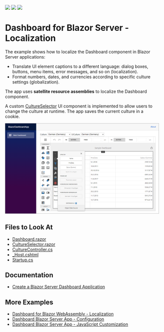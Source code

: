<!-- default badges list -->
![](https://img.shields.io/endpoint?url=https://codecentral.devexpress.com/api/v1/VersionRange/419764217/21.2.2%2B)
[![](https://img.shields.io/badge/Open_in_DevExpress_Support_Center-FF7200?style=flat-square&logo=DevExpress&logoColor=white)](https://supportcenter.devexpress.com/ticket/details/T1038500)
[![](https://img.shields.io/badge/📖_How_to_use_DevExpress_Examples-e9f6fc?style=flat-square)](https://docs.devexpress.com/GeneralInformation/403183)
<!-- default badges end -->
# Dashboard for Blazor Server - Localization

The example shows how to localize the Dashboard component in Blazor Server applications:

- Translate UI element captions to a different language: dialog boxes, buttons, menu items, error messages, and so on (localization).
- Format numbers, dates, and currencies according to specific culture settings (globalization).

The app uses **satellite resource assemblies** to localize the Dashboard component. 

A custom [CultureSelector](./CS/BlazorDashboardApp/Components/CultureSelector.razor) UI component is implemented to allow users to change the culture at runtime. The app saves the current culture in a cookie.

![blazor-localized-dashboard](img/blazor-localized-dashboard.png)


<!-- default file list -->
## Files to Look At

* [Dashboard.razor](./CS/BlazorDashboardApp/Pages/Dashboard.razor)
* [CultureSelector.razor](./CS/BlazorDashboardApp/Components/CultureSelector.razor)
* [CultureController.cs](./CS/BlazorDashboardApp/Controllers/CultureController.cs)
* [_Host.cshtml](./CS/BlazorDashboardApp/Pages/_Host.cshtml#L29-L39)
* [Startup.cs](./CS/BlazorDashboardApp/Startup.cs)
<!-- default file list end -->

## Documentation

- [Create a Blazor Server Dashboard Application](https://docs.devexpress.com/Dashboard/403029)

## More Examples

- [Dashboard for Blazor WebAssembly - Localization](https://github.com/DevExpress-Examples/dashboard-blazor-webassembly-localization)
- [Dashboard Blazor Server App - Configuration](https://github.com/DevExpress-Examples/dashboard-blazor-server-configuration)
- [Dashboard Blazor Server App - JavaScript Customization](https://github.com/DevExpress-Examples/dashboard-blazor-server-js-customization)
